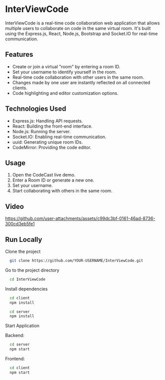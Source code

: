 # InterViewCode
InterViewCode is a real-time code collaboration web application that allows multiple users to collaborate on code in the same virtual room. It's built using the Express.js, React, Node.js, Bootstrap and Socket.IO for real-time communication.

## Features
- Create or join a virtual "room" by entering a room ID.
- Set your username to identify yourself in the room.
- Real-time code collaboration with other users in the same room.
- Changes made by one user are instantly reflected on all connected clients.
- Code highlighting and editor customization options.


## Technologies Used
- Express.js: Handling API requests.
- React: Building the front-end interface.
- Node.js: Running the server.
- Socket.IO: Enabling real-time communication.
- uuid: Generating unique room IDs.
- CodeMirror: Providing the code editor.


## Usage
1. Open the CodeCast live demo.
2. Enter a Room ID or generate a new one.
3. Set your username.
4. Start collaborating with others in the same room.

## Video

https://github.com/user-attachments/assets/c99dc3bf-0161-46ad-8736-300cd3eb5fe1


## Run Locally

Clone the project

```bash
  git clone https://github.com/YOUR-USERNAME/InterViewCode.git
```

Go to the project directory

```bash
  cd InterViewCode
```

Install dependencies

```bash
  cd client
  npm install
```

```bash
  cd server
  npm install
```

Start Application

Backend:
```bash
  cd server
  npm start
```

Frontend:
```bash
  cd client
  npm start
```

